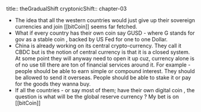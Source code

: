 title:: theGradualShift
cryptonicShift:: chapter-03

- The idea that all the western countries would just give up their sovereign currencies and join [[bitCoin]] seems far fetched.
- What if every country has their own coin say  GUSD - where G stands for gov as a stable coin , backed by US Fed for one to one Dollar.
- China is already working on its central crypto-currency.   They call it CBDC  but is the notion of central currency is that it is a closed system. At some point they will anyway need to open it up cuz, currency alone is of no use till there are ton of financial services around it.  For example - people should be able to earn simple or compound interest.  They should be allowed to send it overseas.  People should be able to stake it or pay for the goods they wanna buy.
- If all the countries  - or say most of them; have their own digital coin , the question is what will be the global reserve currency ? My bet is on [[bitCoin]]